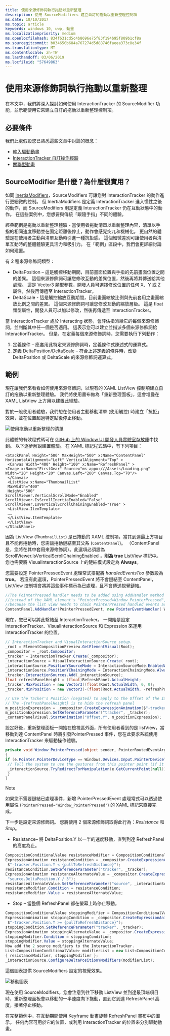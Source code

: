 ```yaml
---
title: 使用來源修飾詞執行拖動以重新整理
description: 使用 SourceModifiers 建立自訂的拖動以重新整理控制項
ms.date: 10/10/2017
ms.topic: article
keywords: windows 10, uwp, 動畫
ms.localizationpriority: medium
ms.openlocfilehash: 834f631cd5c4b8696e75f83f194b95f809b1cf8a
ms.sourcegitcommit: b034650b684a767274d5d88746faeea373c8e34f
ms.translationtype: MT
ms.contentlocale: zh-TW
ms.lasthandoff: 03/06/2019
ms.locfileid: "57649863"
---
```

# <a name="pull-to-refresh-with-source-modifiers"></a>使用來源修飾詞執行拖動以重新整理

在本文中，我們將深入探討如何使用 InteractionTracker 的 SourceModifier 功能，並示範使用它來建立自訂的拖動以重新整理控制項。

## <a name="prerequisites"></a>必要條件

我們此處假設您已熟悉這些文章中討論的概念：

- [輸入驅動動畫](input-driven-animations.md)
- [InteractionTracker 自訂操作經驗](interaction-tracker-manipulations.md)
- [關聯型動畫](relation-animations.md)

## <a name="what-is-a-sourcemodifier-and-why-are-they-useful"></a>SourceModifier 是什麼？為什麼很實用？

如同 [InertiaModifiers](inertia-modifiers.md)，SourceModifiers 可讓您對 InteractionTracker 的動作進行更細微的控制。 但 InertiaModifiers 是定義 InteractionTracker 進入慣性之後的動作，而 SourceModifiers 則是定義 InteractionTracker 仍在互動狀態中的動作。 在這些案例中，您想要與傳統「跟隨手指」不同的體驗。

經典範例是拖動以重新整理體驗 - 當使用者拖動清單以重新整理內容，清單以手指的相同速度移動並在固定距離後停止，動作會感覺突兀和機械化。 更自然的體驗是在使用者主動與清單互動時引進一種抗拒感。 這個細微差別可讓使用者與清單互動時的整體體驗更具活力和吸引力。 在「範例」區段中，我們會更詳細討論如何建置。

有 2 種來源修飾詞類型：

- DeltaPosition – 這是觸控移動期間，目前畫面位置與手指的先前畫面位置之間的差異。 這個來源修飾詞可讓您修改互動的差異位置，然後再將其傳送給其他處理。 這是 Vector3 類型參數，開發人員可選擇修改位置的任何 X、Y 或 Z 屬性，然後再傳遞至 InteractionTracker。
- DeltaScale - 這是觸控縮放互動期間，目前畫面縮放比例與先前套用之畫面縮放比例之間的差異。 這個來源修飾詞可讓您修改互動的縮放層級。 這是 float 類型屬性，開發人員可以加以修改，然後再傳遞至 InteractionTracker。

當 InteractionTracker 處於 Interacting 狀態，會評估指派給它的每個來源修飾詞，並判斷其中任一個是否適用。 這表示您可以建立並指派多個來源修飾詞給 InteractionTracker。 但是，在定義每個來源修飾詞時，您需要執行下列動作：

1. 定義條件 – 應套用此特定來源修飾詞時，定義條件式陳述式的運算式。
1. 定義 DeltaPosition/DeltaScale – 符合上述定義的條件時，改變 DeltaPosition 或 DeltaScale 的來源修飾詞運算式。

## <a name="example"></a>範例

現在讓我們來看看如何使用來源修飾詞，以現有的 XAML ListView 控制項建立自訂的拖動以重新整理體驗。 我們將使用畫布做為「重新整理面板」，這會堆疊在 XAML ListView 上方用以建置此經驗。

對於一般使用者體驗，我們想在使用者主動移動清單 (使用觸控) 時建立「抗拒」效果，並在位置超過特定點後停止移動。

![使用拖動以重新整理的清單](images/animation/city-list.gif)

此體驗的有效程式碼可在 [GitHub 上的 Window UI 開發人員實驗室存放庫](https://github.com/Microsoft/WindowsUIDevLabs)中找到。 以下逐步解說建置體驗。
在 XAML 標記程式碼中，有下列項目：

```xaml
<StackPanel Height="500" MaxHeight="500" x:Name="ContentPanel" HorizontalAlignment="Left" VerticalAlignment="Top" >
 <Canvas Width="400" Height="100" x:Name="RefreshPanel" >
<Image x:Name="FirstGear" Source="ms-appx:///Assets/Loading.png" Width="20" Height="20" Canvas.Left="200" Canvas.Top="70"/>
 </Canvas>
 <ListView x:Name="ThumbnailList"
 MaxWidth="400"
 Height="500"
ScrollViewer.VerticalScrollMode="Enabled" ScrollViewer.IsScrollInertiaEnabled="False" ScrollViewer.IsVerticalScrollChainingEnabled="True" >
 <ListView.ItemTemplate>
 ……
 </ListView.ItemTemplate>
 </ListView>
</StackPanel>
```

因為 ListView (`ThumbnailList`) 是已捲動的 XAML 控制項，當其到達最上方項目且不能再捲動時，您需讓捲動鏈結至其父系 (`ContentPanel`)。 （ContentPanel 是，您將在其中套用來源修飾詞）。此選項必須設為 ScrollViewer.IsVerticalScrollChainingEnabled **，則為 true** ListView 標記中。 您也需要將 VisualInteractionSource 上的鏈結模式設定為 **Always**。

您需要設定 PointerPressedEvent 處理常式搭配將 _handledEventsToo_ 參數設為 **true**。 若沒有此選項，PointerPressedEvent 將不會鏈結至 ContentPanel，ListView 控制項會將將這些事件標示為已處理，且不會傳送視覺鏈結。

```csharp
//The PointerPressed handler needs to be added using AddHandler method with the //handledEventsToo boolean set to "true"
//instead of the XAML element's "PointerPressed=Window_PointerPressed",
//because the list view needs to chain PointerPressed handled events as well.
ContentPanel.AddHandler(PointerPressedEvent, new PointerEventHandler( Window_PointerPressed), true);
```

現在，您已可以將此繫結至 InteractionTracker。 一開始是設定 InteractionTracker、VisualInteractionSource 和 Expression 來運用 InteractionTracker 的位置。

```csharp
// InteractionTracker and VisualInteractionSource setup.
_root = ElementCompositionPreview.GetElementVisual(Root);
_compositor = _root.Compositor;
_tracker = InteractionTracker.Create(_compositor);
_interactionSource = VisualInteractionSource.Create(_root);
_interactionSource.PositionYSourceMode = InteractionSourceMode.EnabledWithInertia;
_interactionSource.PositionYChainingMode = InteractionChainingMode.Always;
_tracker.InteractionSources.Add(_interactionSource);
float refreshPanelHeight = (float)RefreshPanel.ActualHeight;
_tracker.MaxPosition = new Vector3((float)Root.ActualWidth, 0, 0);
_tracker.MinPosition = new Vector3(-(float)Root.ActualWidth, -refreshPanelHeight, 0);

// Use the Tacker's Position (negated) to apply to the Offset of the Image.
// The -{refreshPanelHeight} is to hide the refresh panel
m_positionExpression = _compositor.CreateExpressionAnimation($"-tracker.Position.Y - {refreshPanelHeight} ");
m_positionExpression.SetReferenceParameter("tracker", _tracker);
_contentPanelVisual.StartAnimation("Offset.Y", m_positionExpression);
```

設定好後，重新整理面板一開始在檢視區外面，所有使用者看到的是 listView，當移動到達 ContentPanel 時將引發PointerPressed 事件，您在此要求系統使用 InteractionTracker 來驅動操作體驗。

```csharp
private void Window_PointerPressed(object sender, PointerRoutedEventArgs e)
{
if (e.Pointer.PointerDeviceType == Windows.Devices.Input.PointerDeviceType.Touch) {
 // Tell the system to use the gestures from this pointer point (if it can).
 _interactionSource.TryRedirectForManipulation(e.GetCurrentPoint(null));
 }
}
```

> [!NOTE]
> 如果您不需要鏈結已處理事件，新增 PointerPressedEvent 處理常式可以透過使用屬性 (`PointerPressed="Window_PointerPressed"`) 的 XAML 標記來直接完成。

下一步是設定來源修飾詞。 您將使用 2 個來源修飾詞取得此行為：_Resistance_ 和 _Stop_。

- Resistance– 將 DeltaPosition.Y 以一半的速度移動，直到到達 RefreshPanel 的高度為止。

```csharp
CompositionConditionalValue resistanceModifier = CompositionConditionalValue.Create (_compositor);
ExpressionAnimation resistanceCondition = _compositor.CreateExpressionAnimation(
 $"-tracker.Position.Y < {pullToRefreshDistance}");
resistanceCondition.SetReferenceParameter("tracker", _tracker);
ExpressionAnimation resistanceAlternateValue = _compositor.CreateExpressionAnimation(
 "source.DeltaPosition.Y / 3");
resistanceAlternateValue.SetReferenceParameter("source", _interactionSource);
resistanceModifier.Condition = resistanceCondition;
resistanceModifier.Value = resistanceAlternateValue;
```

- Stop – 當整個 RefreshPanel 都在螢幕上時停止移動。

```csharp
CompositionConditionalValue stoppingModifier = CompositionConditionalValue.Create (_compositor);
ExpressionAnimation stoppingCondition = _compositor.CreateExpressionAnimation(
 $"-tracker.Position.Y >= {pullToRefreshDistance}");
stoppingCondition.SetReferenceParameter("tracker", _tracker);
ExpressionAnimation stoppingAlternateValue = _compositor.CreateExpressionAnimation("0");
stoppingModifier.Condition = stoppingCondition;
stoppingModifier.Value = stoppingAlternateValue;
Now add the 2 source modifiers to the InteractionTracker.
List<CompositionConditionalValue> modifierList = new List<CompositionConditionalValue>()
{ resistanceModifier, stoppingModifier };
_interactionSource.ConfigureDeltaPositionYModifiers(modifierList);
```

這個圖表提供 SourceModifiers 設定的視覺效果。

![移動圖表](images/animation/source-modifiers-diagram.png)

現在使用 SourceModifiers，您會注意到往下移動 ListView 並到達最頂端項目時，重新整理面板會以移動的一半速度向下拖動，直到它到達 RefreshPanel 高度，接著停止移動。

在完整範例中，在互動期間使用 Keyframe 動畫旋轉 RefreshPanel 畫布中的圖示。 任何內容可用於它的位置，或利用 InteractionTracker 的位置來分別驅動動畫。
